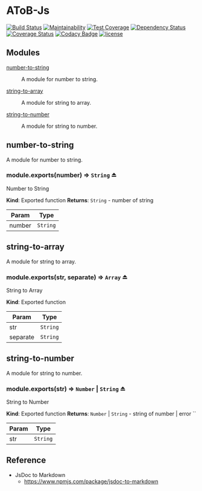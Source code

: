 # AToB-Js
[![Build Status](https://travis-ci.org/tomatoaiu/AToB-Js.svg?branch=master)](https://travis-ci.org/tomatoaiu/AToB-Js)
[![Maintainability](https://api.codeclimate.com/v1/badges/76ee7e23868c37310b57/maintainability)](https://codeclimate.com/github/tomatoaiu/AToB-Js/maintainability)
[![Test Coverage](https://api.codeclimate.com/v1/badges/76ee7e23868c37310b57/test_coverage)](https://codeclimate.com/github/tomatoaiu/AToB-Js/test_coverage)
[![Dependency Status](https://beta.gemnasium.com/badges/github.com/tomatoaiu/AToB-Js.svg)](https://beta.gemnasium.com/projects/github.com/tomatoaiu/AToB-Js)
[![Coverage Status](https://coveralls.io/repos/github/tomatoaiu/AToB-Js/badge.svg)](https://coveralls.io/github/tomatoaiu/AToB-Js)
[![Codacy Badge](https://api.codacy.com/project/badge/Grade/0fafceeb507c46cc9952f29526d58d9a)](https://www.codacy.com/app/tomatoaiu/AToB-Js?utm_source=github.com&amp;utm_medium=referral&amp;utm_content=tomatoaiu/AToB-Js&amp;utm_campaign=Badge_Grade)
[![license](https://img.shields.io/github/license/mashape/apistatus.svg)](https://github.com/tomatoaiu/AToB-Js/blob/master/LICENSE.md)


## Modules

<dl>
<dt><a href="#module_number-to-string">number-to-string</a></dt>
<dd><p>A module for number to string.</p>
</dd>
<dt><a href="#module_string-to-array">string-to-array</a></dt>
<dd><p>A module for string to array.</p>
</dd>
<dt><a href="#module_string-to-number">string-to-number</a></dt>
<dd><p>A module for string to number.</p>
</dd>
</dl>

<a name="module_number-to-string"></a>

## number-to-string
A module for number to string.

<a name="exp_module_number-to-string--module.exports"></a>

### module.exports(number) ⇒ <code>String</code> ⏏
Number to String

**Kind**: Exported function
**Returns**: <code>String</code> - number of string

| Param | Type |
| --- | --- |
| number | <code>String</code> |

<a name="module_string-to-array"></a>

## string-to-array
A module for string to array.

<a name="exp_module_string-to-array--module.exports"></a>

### module.exports(str, separate) ⇒ <code>Array</code> ⏏
String to Array

**Kind**: Exported function

| Param | Type |
| --- | --- |
| str | <code>String</code> |
| separate | <code>String</code> |

<a name="module_string-to-number"></a>

## string-to-number
A module for string to number.

<a name="exp_module_string-to-number--module.exports"></a>

### module.exports(str) ⇒ <code>Number</code> \| <code>String</code> ⏏
String to Number

**Kind**: Exported function
**Returns**: <code>Number</code> \| <code>String</code> - string of number | error ``

| Param | Type |
| --- | --- |
| str | <code>String</code> |

## Reference
- JsDoc to Markdown
    - https://www.npmjs.com/package/jsdoc-to-markdown